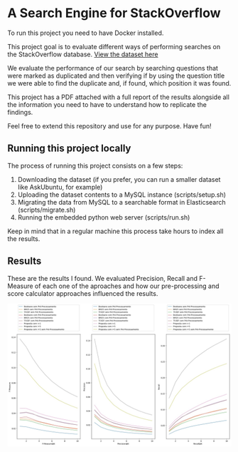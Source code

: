 # A Search Engine for StackOverflow

To run this project you need to have Docker installed.

This project goal is to evaluate different ways of performing searches on the StackOverflow database. [View the dataset here](https://www.kaggle.com/stackoverflow/stackoverflow)

We evaluate the performance of our search by searching questions that were marked as duplicated and then verifying if by using the question title we were able to find the duplicate and, if found, which position it was found.

This project has a PDF attached with a full report of the results alongside all the information you need to have to understand how to replicate the findings.

Feel free to extend this repository and use for any purpose. Have fun!

## Running this project locally

The process of running this project consists on a few steps:

1. Downloading the dataset (if you prefer, you can run a smaller dataset like AskUbuntu, for example)
2. Uploading the dataset contents to a MySQL instance (scripts/setup.sh)
3. Migrating the data from MySQL to a searchable format in Elasticsearch (scripts/migrate.sh)
4. Running the embedded python web server (scripts/run.sh)

Keep in mind that in a regular machine this process take hours to index all the results.

## Results

These are the results I found. We evaluated Precision, Recall and F-Measure of each one of the aproaches and how our pre-processing and score calculator approaches influenced the results.

![](comparisons.jpeg?raw=true)